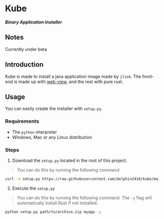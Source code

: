 # Kube
***Binary Application Installer***

## Notes
Currently under beta

## Introduction
Kube is made to install a java application image made by `jlink`. The front-end is made up with [web-view](https://github.com/Boscop/web-view), and the rest with pure rust.

## Usage
You can easily create the installer with `setup.py`. 

### Requirements
- The `python` interpreter
- Windows, Mac or any Linux distribution

### Steps
1. Download the `setup.py` located in the root of this project.
> You can do this by running the following command

```bash
curl -o setup.py https://raw.githubusercontent.com/dolphin2410/kube/main/setup.py
```

2. Execute the `setup.py`
> You can do this by running the following command. The `-y` flag will automatically install Rust if not installed.

```bash
python setup.py path/to/archive.zip myapp -y
```
